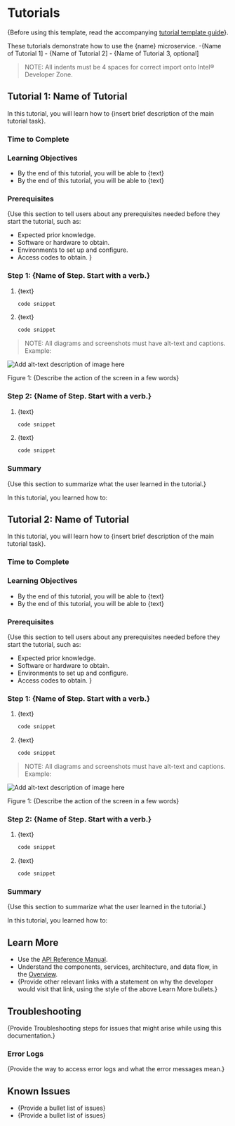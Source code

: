 # Tutorials

{Before using this template, read the accompanying [tutorial template
guide](tutorial-template-guide)}.

These tutorials demonstrate how to use the {name} microservice. -{Name
of Tutorial 1\] - {Name of Tutorial 2\] - {Name of Tutorial 3,
optional\]

> NOTE: All indents must be 4 spaces for correct import onto Intel®
> Developer Zone.

## Tutorial 1: Name of Tutorial

In this tutorial, you will learn how to {insert brief description of the
main tutorial task}.

### Time to Complete

### Learning Objectives

-   By the end of this tutorial, you will be able to {text}
-   By the end of this tutorial, you will be able to {text}

### Prerequisites

{Use this section to tell users about any prerequisites needed before
they start the tutorial, such as:

-   Expected prior knowledge.
-   Software or hardware to obtain.
-   Environments to set up and configure.
-   Access codes to obtain. }

### Step 1: {Name of Step. Start with a verb.}

1.  {text}

    ``` bash
    code snippet
    ```

2.  {text}

    ``` bash
    code snippet
    ```

> NOTE: All diagrams and screenshots must have alt-text and captions.
> Example:

![Add alt-text description of image
here](images/ri-name-simple-arch-diagram.png)

Figure 1: {Describe the action of the screen in a few words}

### Step 2: {Name of Step. Start with a verb.}

1.  {text}

    ``` bash
    code snippet
    ```

2.  {text}

    ``` bash
    code snippet
    ```

### Summary

{Use this section to summarize what the user learned in the tutorial.}

In this tutorial, you learned how to:

## Tutorial 2: Name of Tutorial

In this tutorial, you will learn how to {insert brief description of the
main tutorial task}.

### Time to Complete

### Learning Objectives

-   By the end of this tutorial, you will be able to {text}
-   By the end of this tutorial, you will be able to {text}

### Prerequisites

{Use this section to tell users about any prerequisites needed before
they start the tutorial, such as:

-   Expected prior knowledge.
-   Software or hardware to obtain.
-   Environments to set up and configure.
-   Access codes to obtain. }

### Step 1: {Name of Step. Start with a verb.}

1.  {text}

    ``` bash
    code snippet
    ```

2.  {text}

    ``` bash
    code snippet
    ```

> NOTE: All diagrams and screenshots must have alt-text and captions.
> Example:

![Add alt-text description of image
here](images/ri-name-simple-arch-diagram.png)

Figure 1: {Describe the action of the screen in a few words}

### Step 2: {Name of Step. Start with a verb.}

1.  {text}

    ``` bash
    code snippet
    ```

2.  {text}

    ``` bash
    code snippet
    ```

### Summary

{Use this section to summarize what the user learned in the tutorial.}

In this tutorial, you learned how to:

## Learn More

-   Use the [API Reference Manual](Insert%20Link).
-   Understand the components, services, architecture, and data flow, in
    the [Overview](Insert%20Link).
-   {Provide other relevant links with a statement on why the developer
    would visit that link, using the style of the above Learn More
    bullets.}

## Troubleshooting

{Provide Troubleshooting steps for issues that might arise while using
this documentation.}

### Error Logs

{Provide the way to access error logs and what the error messages mean.}

## Known Issues

-   {Provide a bullet list of issues}
-   {Provide a bullet list of issues}
